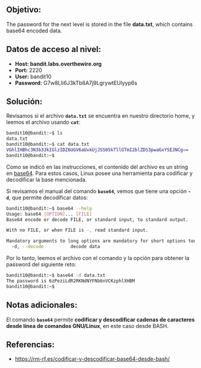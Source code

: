 ## Objetivo:
The password for the next level is stored in the file **data.txt**, which contains base64 encoded data.

## Datos de acceso al nivel:
- **Host: bandit.labs.overthewire.org** 
- **Port:** 2220
- **User:** bandit10
- **Password:** G7w8LIi6J3kTb8A7j9LgrywtEUlyyp6s

## Solución:
Revisamos si el archivo **``data.txt``** se encuentra en nuestro directorio home, y leemos el archivo usando **``cat``**:

```bash
bandit10@bandit:~$ ls
data.txt
bandit10@bandit:~$ cat data.txt
VGhlIHBhc3N3b3JkIGlzIDZ6UGV6aUxkUjJSS05kTllGTmI2blZDS3pwaGxYSEJNCg==
bandit10@bandit:~$
```

Como se indicó en las instrucciones, el contenido del archivo es un string en [base64](https://en.wikipedia.org/wiki/Base64). Para estos casos, Linux posee una herramienta para codificar y decodificar la base mencionada.

Si revisamos el manual del comando **``base64``**, vemos que tiene una opción **``-d``**, que permite decodificar datos:

```bash
bandit10@bandit:~$ base64 --help
Usage: base64 [OPTION]... [FILE]
Base64 encode or decode FILE, or standard input, to standard output.

With no FILE, or when FILE is -, read standard input.

Mandatory arguments to long options are mandatory for short options too.
  -d, --decode          decode data
```

Por lo tanto, leemos el archivo con el comando y la opción para obtener la password del siguiente reto:

```bash
bandit10@bandit:~$ base64 -d data.txt
The password is 6zPeziLdR2RKNdNYFNb6nVCKzphlXHBM
bandit10@bandit:~$
```

## Notas adicionales:
El comando **``base64``** permite **codificar y descodificar cadenas de caracteres desde línea de comandos GNU/Linux**, en este caso desde BASH.

## Referencias:
- https://rm-rf.es/codificar-y-descodificar-base64-desde-bash/
